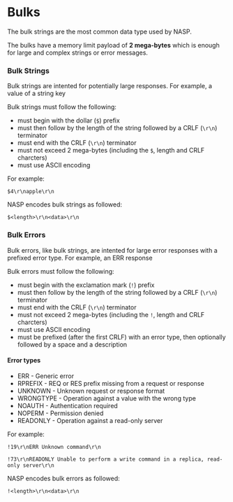 # Bulks

The bulk strings are the most common data type used by NASP.

The bulks have a memory limit payload of **2 mega-bytes** which is enough for large and complex strings or error messages.

### Bulk Strings

Bulk strings are intented for potentially large responses.
For example, a value of a string key

Bulk strings must follow the following:

- must begin with the dollar (`$`) prefix
- must then follow by the length of the string followed by a CRLF (`\r\n`) terminator
- must end with the CRLF (`\r\n`) terminator
- must not exceed 2 mega-bytes (including the `$`, length and CRLF charcters)
- must use ASCII encoding

For example:

```
$4\r\napple\r\n
```

NASP encodes bulk strings as followed:

```
$<length>\r\n<data>\r\n
```

### Bulk Errors

Bulk errors, like bulk strings, are intented for large error responses with a prefixed error type.
For example, an ERR response

Bulk errors must follow the following:

- must begin with the exclamation mark (`!`) prefix
- must then follow by the length of the string followed by a CRLF (`\r\n`) terminator
- must end with the CRLF (`\r\n`) terminator
- must not exceed 2 mega-bytes (including the `!`, length and CRLF charcters)
- must use ASCII encoding
- must be prefixed (after the first CRLF) with an error type, then optionally followed by a space and a description

#### Error types

- ERR - Generic error
- RPREFIX - REQ or RES prefix missing from a request or response
- UNKNOWN - Unknown request or response format
- WRONGTYPE - Operation against a value with the wrong type
- NOAUTH - Authentication required
- NOPERM - Permission denied
- READONLY - Operation against a read-only server

For example:

```
!19\r\nERR Unknown command\r\n
```

```
!73\r\nREADONLY Unable to perform a write command in a replica, read-only server\r\n
```

NASP encodes bulk errors as followed:

```
!<length>\r\n<data>\r\n
```
